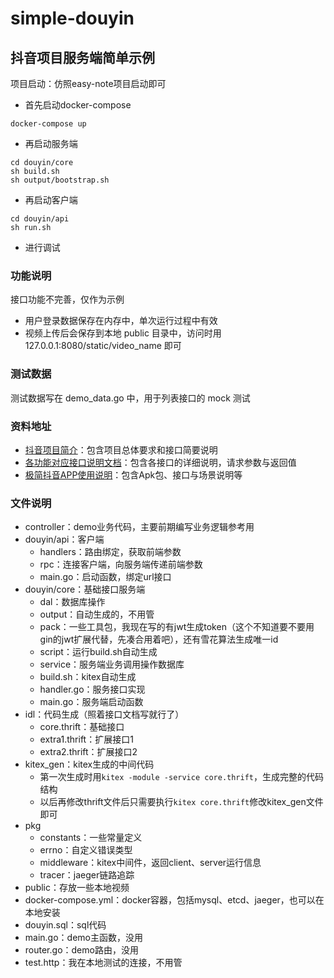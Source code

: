 # simple-douyin

## 抖音项目服务端简单示例

项目启动：仿照easy-note项目启动即可

- 首先启动docker-compose
```shell
docker-compose up
```
- 再启动服务端
```shell
cd douyin/core 
sh build.sh 
sh output/bootstrap.sh
```
- 再启动客户端
```shell
cd douyin/api
sh run.sh 
```
- 进行调试

### 功能说明

接口功能不完善，仅作为示例

* 用户登录数据保存在内存中，单次运行过程中有效
* 视频上传后会保存到本地 public 目录中，访问时用 127.0.0.1:8080/static/video_name 即可

### 测试数据

测试数据写在 demo_data.go 中，用于列表接口的 mock 测试

### 资料地址

- [抖音项目简介](https://bytedance.feishu.cn/docx/doxcnbgkMy2J0Y3E6ihqrvtHXPg)：包含项目总体要求和接口简要说明
- [各功能对应接口说明文档](https://www.apifox.cn/apidoc/shared-8cc50618-0da6-4d5e-a398-76f3b8f766c5/api-18345145)：包含各接口的详细说明，请求参数与返回值
- [极简抖音APP使用说明](https://bytedance.feishu.cn/docs/doccnM9KkBAdyDhg8qaeGlIz7S7)：包含Apk包、接口与场景说明等

### 文件说明

- controller：demo业务代码，主要前期编写业务逻辑参考用
- douyin/api：客户端
    - handlers：路由绑定，获取前端参数
    - rpc：连接客户端，向服务端传递前端参数
    - main.go：启动函数，绑定url接口
- douyin/core：基础接口服务端
    - dal：数据库操作
    - output：自动生成的，不用管
    - pack：一些工具包，我现在写的有jwt生成token（这个不知道要不要用gin的jwt扩展代替，先凑合用着吧），还有雪花算法生成唯一id
    - script：运行build.sh自动生成
    - service：服务端业务调用操作数据库
    - build.sh：kitex自动生成
    - handler.go：服务接口实现
    - main.go：服务端启动函数
- idl：代码生成（照着接口文档写就行了）
    - core.thrift：基础接口
    - extra1.thrift：扩展接口1
    - extra2.thrift：扩展接口2
- kitex_gen：kitex生成的中间代码
    - 第一次生成时用`kitex -module -service core.thrift`，生成完整的代码结构
    - 以后再修改thrift文件后只需要执行`kitex core.thrift`修改kitex_gen文件即可
- pkg
    - constants：一些常量定义
    - errno：自定义错误类型
    - middleware：kitex中间件，返回client、server运行信息
    - tracer：jaeger链路追踪
- public：存放一些本地视频
- docker-compose.yml：docker容器，包括mysql、etcd、jaeger，也可以在本地安装
- douyin.sql：sql代码
- main.go：demo主函数，没用
- router.go：demo路由，没用
- test.http：我在本地测试的连接，不用管


